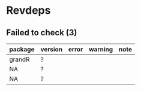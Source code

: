 # Revdeps

## Failed to check (3)

|package |version |error |warning |note |
|:-------|:-------|:-----|:-------|:----|
|grandR  |?       |      |        |     |
|NA      |?       |      |        |     |
|NA      |?       |      |        |     |

